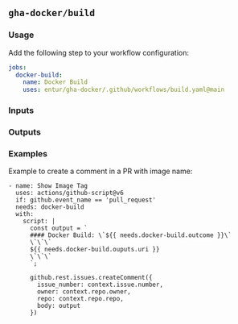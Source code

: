 ## `gha-docker/build`

### Usage

Add the following step to your workflow configuration:

```yml
jobs:
  docker-build:
    name: Docker Build
    uses: entur/gha-docker/.github/workflows/build.yaml@main
```

### Inputs

### Outputs

### Examples
Example to create a comment in a PR with image name:

```
- name: Show Image Tag
  uses: actions/github-script@v6
  if: github.event_name == 'pull_request'
  needs: docker-build
  with:
    script: |
      const output = `
      #### Docker Build: \`${{ needs.docker-build.outcome }}\`
      \`\`\`
      ${{ needs.docker-build.ouputs.uri }}
      \`\`\`
      `;

      github.rest.issues.createComment({
        issue_number: context.issue.number,
        owner: context.repo.owner,
        repo: context.repo.repo,
        body: output
      })
```